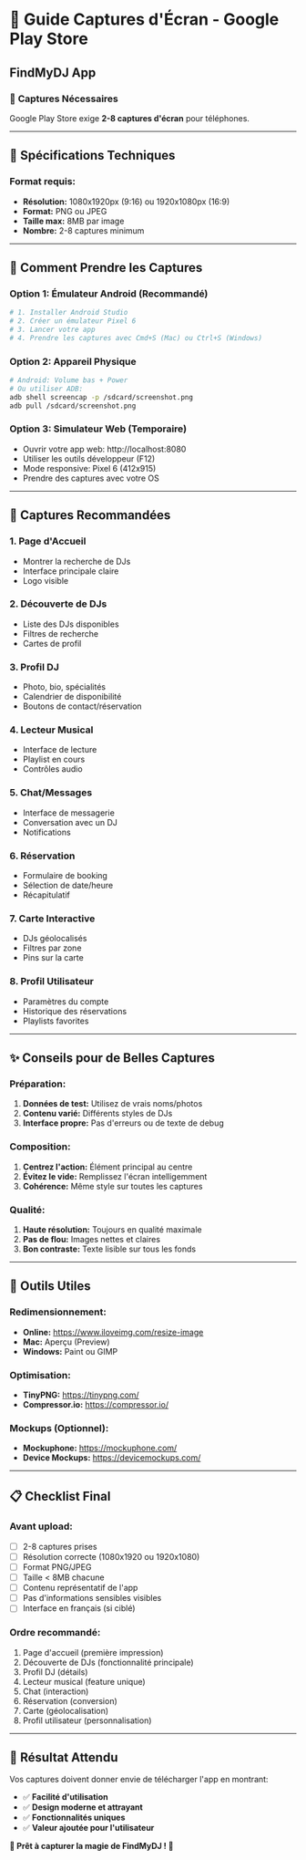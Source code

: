 # 📱 Guide Captures d'Écran - Google Play Store
## FindMyDJ App

### 🎯 **Captures Nécessaires**

Google Play Store exige **2-8 captures d'écran** pour téléphones.

---

## **📐 Spécifications Techniques**

### **Format requis:**
- **Résolution:** 1080x1920px (9:16) ou 1920x1080px (16:9)
- **Format:** PNG ou JPEG
- **Taille max:** 8MB par image
- **Nombre:** 2-8 captures minimum

---

## **📱 Comment Prendre les Captures**

### **Option 1: Émulateur Android (Recommandé)**
```bash
# 1. Installer Android Studio
# 2. Créer un émulateur Pixel 6
# 3. Lancer votre app
# 4. Prendre les captures avec Cmd+S (Mac) ou Ctrl+S (Windows)
```

### **Option 2: Appareil Physique**
```bash
# Android: Volume bas + Power
# Ou utiliser ADB:
adb shell screencap -p /sdcard/screenshot.png
adb pull /sdcard/screenshot.png
```

### **Option 3: Simulateur Web (Temporaire)**
- Ouvrir votre app web: http://localhost:8080
- Utiliser les outils développeur (F12)
- Mode responsive: Pixel 6 (412x915)
- Prendre des captures avec votre OS

---

## **🎨 Captures Recommandées**

### **1. Page d'Accueil** 
- Montrer la recherche de DJs
- Interface principale claire
- Logo visible

### **2. Découverte de DJs**
- Liste des DJs disponibles
- Filtres de recherche
- Cartes de profil

### **3. Profil DJ**
- Photo, bio, spécialités
- Calendrier de disponibilité
- Boutons de contact/réservation

### **4. Lecteur Musical**
- Interface de lecture
- Playlist en cours
- Contrôles audio

### **5. Chat/Messages**
- Interface de messagerie
- Conversation avec un DJ
- Notifications

### **6. Réservation**
- Formulaire de booking
- Sélection de date/heure
- Récapitulatif

### **7. Carte Interactive**
- DJs géolocalisés
- Filtres par zone
- Pins sur la carte

### **8. Profil Utilisateur**
- Paramètres du compte
- Historique des réservations
- Playlists favorites

---

## **✨ Conseils pour de Belles Captures**

### **Préparation:**
1. **Données de test:** Utilisez de vrais noms/photos
2. **Contenu varié:** Différents styles de DJs
3. **Interface propre:** Pas d'erreurs ou de texte de debug

### **Composition:**
1. **Centrez l'action:** Élément principal au centre
2. **Évitez le vide:** Remplissez l'écran intelligemment
3. **Cohérence:** Même style sur toutes les captures

### **Qualité:**
1. **Haute résolution:** Toujours en qualité maximale
2. **Pas de flou:** Images nettes et claires
3. **Bon contraste:** Texte lisible sur tous les fonds

---

## **🔧 Outils Utiles**

### **Redimensionnement:**
- **Online:** https://www.iloveimg.com/resize-image
- **Mac:** Aperçu (Preview)
- **Windows:** Paint ou GIMP

### **Optimisation:**
- **TinyPNG:** https://tinypng.com/
- **Compressor.io:** https://compressor.io/

### **Mockups (Optionnel):**
- **Mockuphone:** https://mockuphone.com/
- **Device Mockups:** https://devicemockups.com/

---

## **📋 Checklist Final**

### **Avant upload:**
- [ ] 2-8 captures prises
- [ ] Résolution correcte (1080x1920 ou 1920x1080)
- [ ] Format PNG/JPEG
- [ ] Taille < 8MB chacune
- [ ] Contenu représentatif de l'app
- [ ] Pas d'informations sensibles visibles
- [ ] Interface en français (si ciblé)

### **Ordre recommandé:**
1. Page d'accueil (première impression)
2. Découverte de DJs (fonctionnalité principale)
3. Profil DJ (détails)
4. Lecteur musical (feature unique)
5. Chat (interaction)
6. Réservation (conversion)
7. Carte (géolocalisation)
8. Profil utilisateur (personnalisation)

---

## **🎯 Résultat Attendu**

Vos captures doivent donner envie de télécharger l'app en montrant:
- ✅ **Facilité d'utilisation**
- ✅ **Design moderne et attrayant**
- ✅ **Fonctionnalités uniques**
- ✅ **Valeur ajoutée pour l'utilisateur**

**🎵 Prêt à capturer la magie de FindMyDJ ! 📸**